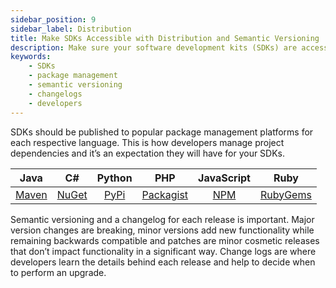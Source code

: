 ```yaml
---
sidebar_position: 9
sidebar_label: Distribution
title: Make SDKs Accessible with Distribution and Semantic Versioning
description: Make sure your software development kits (SDKs) are accessible to developers by publishing them to popular package management platforms for each language. Include a changelog with each release and use semantic versioning.
keywords:
    - SDKs
    - package management
    - semantic versioning
    - changelogs
    - developers
---
```


SDKs should be published to popular package management platforms for each respective language. This is how developers manage project dependencies and it’s an expectation they will have for your SDKs. 

| Java | C# | Python | PHP | JavaScript | Ruby |
| :---------: | :---------: | :---------: | :---------: | :---------: | :---------: |
| [Maven](https://mvnrepository.com/) | [NuGet](https://www.nuget.org/) | [PyPi](https://pypi.org/) | [Packagist](https://packagist.org/) | [NPM](https://www.npmjs.com/) | [RubyGems](https://rubygems.org/) |

Semantic versioning and a changelog for each release is important. Major version changes are breaking, minor versions add new functionality while remaining backwards compatible and patches are minor cosmetic releases that don’t impact functionality in a significant way. Change logs are where developers learn the details behind each release and help to decide when to perform an upgrade.
